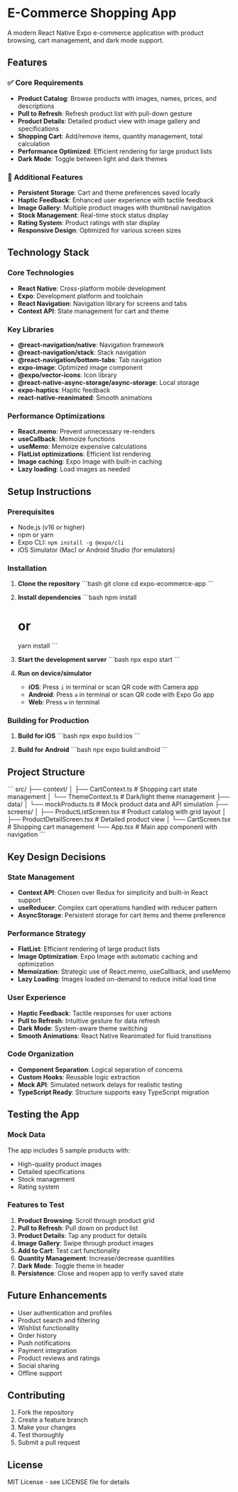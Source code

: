 # E-Commerce Shopping App

A modern React Native Expo e-commerce application with product browsing, cart management, and dark mode support.

## Features

### ✅ Core Requirements
- **Product Catalog**: Browse products with images, names, prices, and descriptions
- **Pull to Refresh**: Refresh product list with pull-down gesture
- **Product Details**: Detailed product view with image gallery and specifications
- **Shopping Cart**: Add/remove items, quantity management, total calculation
- **Performance Optimized**: Efficient rendering for large product lists
- **Dark Mode**: Toggle between light and dark themes

### 🚀 Additional Features
- **Persistent Storage**: Cart and theme preferences saved locally
- **Haptic Feedback**: Enhanced user experience with tactile feedback
- **Image Gallery**: Multiple product images with thumbnail navigation
- **Stock Management**: Real-time stock status display
- **Rating System**: Product ratings with star display
- **Responsive Design**: Optimized for various screen sizes

## Technology Stack

### Core Technologies
- **React Native**: Cross-platform mobile development
- **Expo**: Development platform and toolchain
- **React Navigation**: Navigation library for screens and tabs
- **Context API**: State management for cart and theme

### Key Libraries
- **@react-navigation/native**: Navigation framework
- **@react-navigation/stack**: Stack navigation
- **@react-navigation/bottom-tabs**: Tab navigation
- **expo-image**: Optimized image component
- **@expo/vector-icons**: Icon library
- **@react-native-async-storage/async-storage**: Local storage
- **expo-haptics**: Haptic feedback
- **react-native-reanimated**: Smooth animations

### Performance Optimizations
- **React.memo**: Prevent unnecessary re-renders
- **useCallback**: Memoize functions
- **useMemo**: Memoize expensive calculations
- **FlatList optimizations**: Efficient list rendering
- **Image caching**: Expo Image with built-in caching
- **Lazy loading**: Load images as needed

## Setup Instructions

### Prerequisites
- Node.js (v16 or higher)
- npm or yarn
- Expo CLI: `npm install -g @expo/cli`
- iOS Simulator (Mac) or Android Studio (for emulators)

### Installation

1. **Clone the repository**
   \`\`\`bash
   git clone <repository-url>
   cd expo-ecommerce-app
   \`\`\`

2. **Install dependencies**
   \`\`\`bash
   npm install
   # or
   yarn install
   \`\`\`

3. **Start the development server**
   \`\`\`bash
   npx expo start
   \`\`\`

4. **Run on device/simulator**
   - **iOS**: Press `i` in terminal or scan QR code with Camera app
   - **Android**: Press `a` in terminal or scan QR code with Expo Go app
   - **Web**: Press `w` in terminal

### Building for Production

1. **Build for iOS**
   \`\`\`bash
   npx expo build:ios
   \`\`\`

2. **Build for Android**
   \`\`\`bash
   npx expo build:android
   \`\`\`

## Project Structure

\`\`\`
src/
├── context/
│   ├── CartContext.ts      # Shopping cart state management
│   └── ThemeContext.ts     # Dark/light theme management
├── data/
│   └── mockProducts.ts     # Mock product data and API simulation
├── screens/
│   ├── ProductListScreen.tsx    # Product catalog with grid layout
│   ├── ProductDetailScreen.tsx  # Detailed product view
│   └── CartScreen.tsx          # Shopping cart management
└── App.tsx                     # Main app component with navigation
\`\`\`

## Key Design Decisions

### State Management
- **Context API**: Chosen over Redux for simplicity and built-in React support
- **useReducer**: Complex cart operations handled with reducer pattern
- **AsyncStorage**: Persistent storage for cart items and theme preference

### Performance Strategy
- **FlatList**: Efficient rendering of large product lists
- **Image Optimization**: Expo Image with automatic caching and optimization
- **Memoization**: Strategic use of React.memo, useCallback, and useMemo
- **Lazy Loading**: Images loaded on-demand to reduce initial load time

### User Experience
- **Haptic Feedback**: Tactile responses for user actions
- **Pull to Refresh**: Intuitive gesture for data refresh
- **Dark Mode**: System-aware theme switching
- **Smooth Animations**: React Native Reanimated for fluid transitions

### Code Organization
- **Component Separation**: Logical separation of concerns
- **Custom Hooks**: Reusable logic extraction
- **Mock API**: Simulated network delays for realistic testing
- **TypeScript Ready**: Structure supports easy TypeScript migration

## Testing the App

### Mock Data
The app includes 5 sample products with:
- High-quality product images
- Detailed specifications
- Stock management
- Rating system

### Features to Test
1. **Product Browsing**: Scroll through product grid
2. **Pull to Refresh**: Pull down on product list
3. **Product Details**: Tap any product for details
4. **Image Gallery**: Swipe through product images
5. **Add to Cart**: Test cart functionality
6. **Quantity Management**: Increase/decrease quantities
7. **Dark Mode**: Toggle theme in header
8. **Persistence**: Close and reopen app to verify saved state

## Future Enhancements

- User authentication and profiles
- Product search and filtering
- Wishlist functionality
- Order history
- Push notifications
- Payment integration
- Product reviews and ratings
- Social sharing
- Offline support

## Contributing

1. Fork the repository
2. Create a feature branch
3. Make your changes
4. Test thoroughly
5. Submit a pull request

## License

MIT License - see LICENSE file for details
